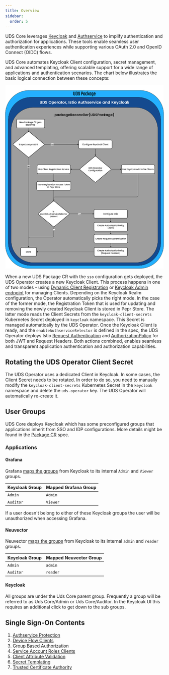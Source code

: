 ```yaml
---
title: Overview
sidebar:
  order: 5
---
```


UDS Core leverages [Keycloak](https://www.keycloak.org/) and [Authservice](https://github.com/istio-ecosystem/authservice) to implify authentication and authorization for applications. These tools enable seamless user authentication experiences while supporting various OAuth 2.0 and OpenID Connect (OIDC) flows.

UDS Core automates Keycloak Client configuration, secret management, and advanced templating, offering scalable support for a wide range of applications and authentication scenarios. The chart below illustrates the basic logical connection between these concepts:

![Single Sign-On Flow Chart](https://github.com/defenseunicorns/uds-core/blob/main/docs/.images/diagrams/uds-core-operator-authservice-keycloak.svg?raw=true)

When a new UDS Package CR with the `sso` configuration gets deployed, the UDS Operator creates a new Keycloak Client. This process happens in one of two modes - using [Dynamic Client Registration](https://www.keycloak.org/securing-apps/client-registration) or [Keycloak Admin endpoint](https://www.keycloak.org/docs-api/latest/rest-api/index.html#_clients) for managing Clients. Depending on the Keycloak Realm configuration, the Operator automatically picks the right mode. In the case of the former mode, the Registration Token that is used for updating and removing the newly created Keycloak Client is stored in Pepr Store. The latter mode reads the Client Secrets from the `keycloak-client-secrets` Kubernetes Secret deployed in `keycloak` namespace. This Secret is managed automatically by the UDS Operator. Once the Keycloak Client is ready, and the `enableAuthserviceSelector` is defined in the spec, the UDS Operator deploys Istio [Request Authentication](https://istio.io/latest/docs/reference/config/security/request_authentication/) and [AuthorizationPolicy](https://istio.io/latest/docs/reference/config/security/authorization-policy/) for both JWT and Request Headers. Both actions combined, enables seamless and transparent application authentication and authorization capabilities. 

## Rotating the UDS Operator Client Secret

The UDS Operator uses a dedicated Client in Keycloak. In some cases, the Client Secret needs to be rotated. In order to do so, you need to manually modify the `keycloak-client-secrets` Kubernetes Secret in the `keycloak` namespace and delete the `uds-operator` key. The UDS Operator will automatically re-create it. 

## User Groups

UDS Core deploys Keycloak which has some preconfigured groups that applications inherit from SSO and IDP configurations. More details might be found in the [Package CR](/reference/configuration/custom-resources/packages-v1alpha1-cr/#groups) spec.

### Applications

#### Grafana

Grafana [maps the groups](https://github.com/defenseunicorns/uds-core/blob/49cb11a058a9209cee7019fa552b8c0b2ef73368/src/grafana/values/values.yaml#L37) from Keycloak to its internal `Admin` and `Viewer` groups.

| Keycloak Group | Mapped Grafana Group |
|----------------|----------------------|
| `Admin`        | `Admin`              |
| `Auditor`      | `Viewer`             |

If a user doesn't belong to either of these Keycloak groups the user will be unauthorized when accessing Grafana.

#### Neuvector

Neuvector [maps the groups](https://github.com/defenseunicorns/uds-core/blob/main/src/neuvector/chart/templates/uds-package.yaml#L31-L35) from Keycloak to its internal `admin` and `reader` groups.

| Keycloak Group | Mapped Neuvector Group |
|----------------|------------------------|
| `Admin`        | `admin`                |
| `Auditor`      | `reader`               |

#### Keycloak

All groups are under the Uds Core parent group. Frequently a group will be referred to as Uds Core/Admin or Uds Core/Auditor. In the Keycloak UI this requires an additional click to get down to the sub groups.

## Single Sign-On Contents

1. [Authservice Protection](/reference/configuration/single-sign-on/auth-service/)
2. [Device Flow Clients](/reference/configuration/single-sign-on/device-flow/)
3. [Group Based Authorization](/reference/configuration/single-sign-on/group-based-auth/)
4. [Service Account Roles Clients](/reference/configuration/single-sign-on/service-account/)
5. [Client Attribute Validation](/reference/configuration/single-sign-on/sso-client-validation/)
6. [Secret Templating](/reference/configuration/single-sign-on/sso-templating/)
7. [Trusted Certificate Authority](/reference/configuration/single-sign-on/trusted-ca/)
